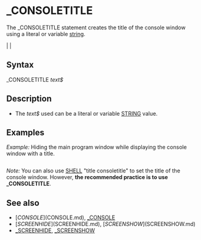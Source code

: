 # _CONSOLETITLE

The _CONSOLETITLE statement creates the title of the console window using a literal or variable [string](string.md).

  

|  |

## Syntax

_CONSOLETITLE *text$*
  

## Description

* The *text$* used can be a literal or variable [STRING](STRING.md) value.

  

## Examples

*Example:* Hiding the main program window while displaying the console window with a title.

``` [$SCREENHIDE]($SCREENHIDE.md) [_DELAY](_DELAY.md) 4 [$CONSOLE]($CONSOLE.md) _CONSOLETITLE "Error Log"  [_DEST](_DEST.md) [_CONSOLE](_CONSOLE.md) [PRINT](PRINT.md) "Errors go here! (fyi, this line is not an error)" [END](END.md)  
```

*Note:* You can also use [SHELL](SHELL.md) "title consoletitle" to set the title of the console window. However, **the recommended practice is to use _CONSOLETITLE**.
  

## See also

* [$CONSOLE]($CONSOLE.md), [_CONSOLE](_CONSOLE.md)
* [$SCREENHIDE]($SCREENHIDE.md), [$SCREENSHOW]($SCREENSHOW.md)
* [_SCREENHIDE](_SCREENHIDE.md), [_SCREENSHOW](_SCREENSHOW.md)

  
